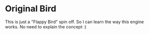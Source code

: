 # Original Bird
This is just a "Flappy Bird" spin off. So I can learn
the way this engine works. No need to explain the concept :)
